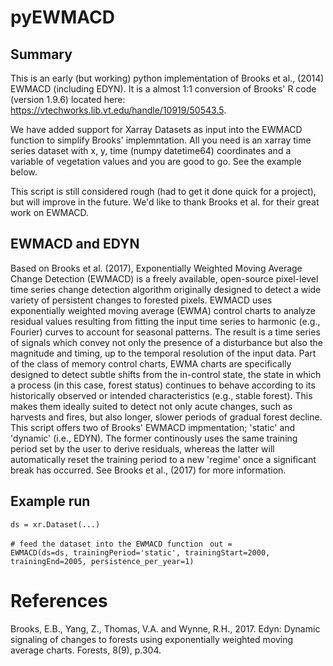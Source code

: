 # pyEWMACD
## Summary
This is an early (but working) python implementation of Brooks et al., (2014) EWMACD (including EDYN). It is a almost 1:1 conversion of Brooks' R code (version 1.9.6) located here: https://vtechworks.lib.vt.edu/handle/10919/50543.5. 

We have added support for Xarray Datasets as input into the EWMACD function to simplify Brooks' implemntation. All you need is an xarray time series dataset with x, y, time (numpy datetime64) coordinates and a variable of vegetation values and you are good to go. See the example below.

This script is still considered rough (had to get it done quick for a project), but will improve in the future. We'd like to thank Brooks et al. for their great work on EWMACD.

## EWMACD and EDYN
Based on Brooks et al. (2017), Exponentially Weighted Moving Average Change Detection (EWMACD) is a freely available, open-source pixel-level time series change detection algorithm originally designed to detect a wide variety of persistent changes to forested pixels. EWMACD uses exponentially weighted moving average (EWMA) control charts to analyze residual values resulting from fitting the input time series to harmonic (e.g., Fourier) curves to account for seasonal patterns. 
The result is a time series of signals which convey not only the presence of a disturbance but also the magnitude and timing, up to the temporal resolution of the input data. Part of the class of memory control charts, EWMA charts are specifically designed to detect subtle shifts from the in-control state, the state in which a process (in this case, forest status) continues to behave according to its historically observed or intended characteristics (e.g., stable forest). This makes them ideally suited to detect not only acute changes, such as harvests and fires, but also longer, slower periods of gradual forest decline.
This script offers two of Brooks' EWMACD impmentation; 'static' and 'dynamic' (i.e., EDYN). The former continously uses the same training period set by the user to derive residuals, whereas the latter will automatically reset the training period to a new 'regime' once a significant break has occurred. See Brooks et al., (2017) for more information.

## Example run
```# get an xarray dataset with x, y, time coordinates and a variable of vegetation values
ds = xr.Dataset(...)
```

<code># feed the dataset into the EWMACD function</code>
<code>
out = EWMACD(ds=ds, 
             trainingPeriod='static',
             trainingStart=2000,
             trainingEnd=2005,
             persistence_per_year=1)
</code>

# References
Brooks, E.B., Yang, Z., Thomas, V.A. and Wynne, R.H., 2017. Edyn: Dynamic signaling of changes to forests using exponentially weighted moving average charts. Forests, 8(9), p.304.
